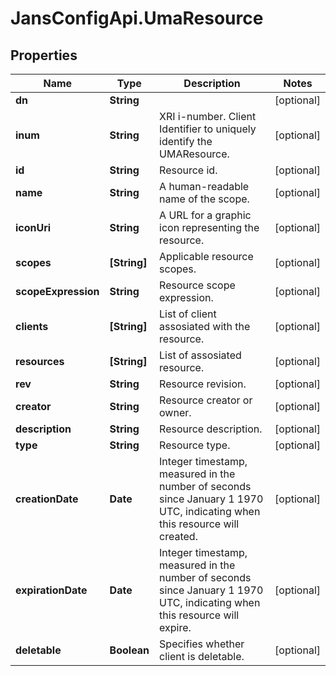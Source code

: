 # JansConfigApi.UmaResource

## Properties

Name | Type | Description | Notes
------------ | ------------- | ------------- | -------------
**dn** | **String** |  | [optional] 
**inum** | **String** | XRI i-number. Client Identifier to uniquely identify the UMAResource. | [optional] 
**id** | **String** | Resource id. | [optional] 
**name** | **String** | A human-readable name of the scope. | [optional] 
**iconUri** | **String** | A URL for a graphic icon representing the resource. | [optional] 
**scopes** | **[String]** | Applicable resource scopes. | [optional] 
**scopeExpression** | **String** | Resource scope expression. | [optional] 
**clients** | **[String]** | List of client assosiated with the resource. | [optional] 
**resources** | **[String]** | List of assosiated resource. | [optional] 
**rev** | **String** | Resource revision. | [optional] 
**creator** | **String** | Resource creator or owner. | [optional] 
**description** | **String** | Resource description. | [optional] 
**type** | **String** | Resource type. | [optional] 
**creationDate** | **Date** | Integer timestamp, measured in the number of seconds since January 1 1970 UTC, indicating when this resource will created. | [optional] 
**expirationDate** | **Date** | Integer timestamp, measured in the number of seconds since January 1 1970 UTC, indicating when this resource will expire. | [optional] 
**deletable** | **Boolean** | Specifies whether client is deletable. | [optional] 


